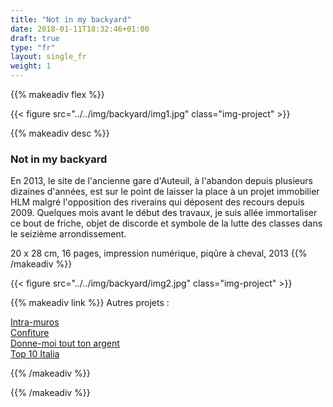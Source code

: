 ```yaml
---
title: "Not in my backyard"
date: 2018-01-11T18:32:46+01:00
draft: true
type: "fr"
layout: single_fr
weight: 1
---
```


{{% makeadiv flex %}}

{{< figure src="../../img/backyard/img1.jpg" class="img-project" >}}

{{% makeadiv desc %}}
### Not in my backyard

En 2013, le site de l'ancienne gare d'Auteuil, à l'abandon depuis plusieurs dizaines d'années, est sur le point de laisser la place à un projet immobilier HLM malgré l'opposition des riverains qui déposent des recours depuis 2009. Quelques mois avant le début des travaux, je suis allée immortaliser ce bout de friche, objet de discorde et symbole de la lutte des classes dans le seizième arrondissement.

20 x 28 cm, 16 pages, impression numérique, piqûre à cheval, 2013
{{% /makeadiv %}}

{{< figure src="../../img/backyard/img2.jpg" class="img-project" >}}

{{% makeadiv link %}}
Autres projets :

[Intra-muros](http://www.carolinesorin.com/projects_fr/intramuros)  
[Confiture](http://www.carolinesorin.com/projects_fr/confiture)  
[Donne-moi tout ton argent](http://www.carolinesorin.com/projects_fr/argent)  
[Top 10 Italia](http://www.carolinesorin.com/projects_fr/italia)  


{{% /makeadiv %}}

{{% /makeadiv %}}